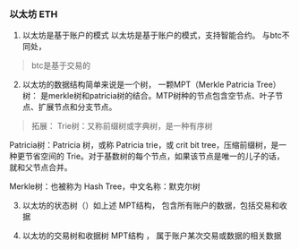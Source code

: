 ### 以太坊 ETH

1. 以太坊是基于账户的模式
 以太坊是基于账户的模式，支持智能合约。
 与btc不同处，
> btc是基于交易的

2. 以太坊的数据结构简单来说是一个树，
一颗MPT（Merkle Patricia Tree）树：
是merkle树和patricia树的结合。MTP树种的节点包含空节点、叶子节点、扩展节点和分支节点。
>拓展：
Trie树：又称前缀树或字典树，是一种有序树

Patricia树：Patricia 树，或称 Patricia trie，或 crit bit tree，压缩前缀树，是一种更节省空间的 Trie。对于基数树的每个节点，如果该节点是唯一的儿子的话，就和父节点合并。

Merkle树：也被称为 Hash Tree，中文名称：默克尔树

3. 以太坊的状态树（）如上述
MPT结构，
包含所有账户的数据，包括交易和收据

4. 以太坊的交易树和收据树
MPT结构 ，
属于账户某次交易或数据的相关数据